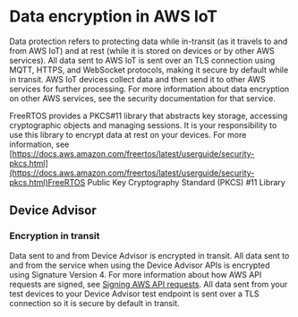 # Data encryption in AWS IoT<a name="data-encryption"></a>

Data protection refers to protecting data while in\-transit \(as it travels to and from AWS IoT\) and at rest \(while it is stored on devices or by other AWS services\)\. All data sent to AWS IoT is sent over an TLS connection using MQTT, HTTPS, and WebSocket protocols, making it secure by default while in transit\. AWS IoT devices collect data and then send it to other AWS services for further processing\. For more information about data encryption on other AWS services, see the security documentation for that service\.

FreeRTOS provides a PKCS\#11 library that abstracts key storage, accessing cryptographic objects and managing sessions\. It is your responsibility to use this library to encrypt data at rest on your devices\. For more information, see [https://docs.aws.amazon.com/freertos/latest/userguide/security-pkcs.html](https://docs.aws.amazon.com/freertos/latest/userguide/security-pkcs.html)FreeRTOS Public Key Cryptography Standard \(PKCS\) \#11 Library

## Device Advisor<a name="device-advisor-encryption"></a>

### Encryption in transit<a name="device-advisor-encryption-transit"></a>

Data sent to and from Device Advisor is encrypted in transit\. All data sent to and from the service when using the Device Advisor APIs is encrypted using Signature Version 4\. For more information about how AWS API requests are signed, see [Signing AWS API requests](https://docs.aws.amazon.com/general/latest/gr/signing_aws_api_requests.html)\. All data sent from your test devices to your Device Advisor test endpoint is sent over a TLS connection so it is secure by default in transit\. 